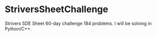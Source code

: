 # StriversSheetChallenge
Strivers SDE Sheet 60-day challenge 184 problems. I will be solving in Python/C++.
